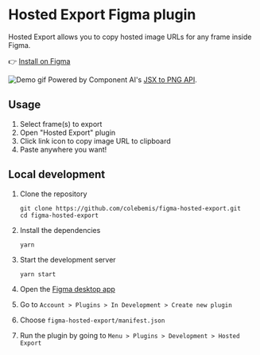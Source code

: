# Hosted Export Figma plugin

Hosted Export allows you to copy hosted image URLs for any frame inside Figma.

👉 [Install on Figma](https://www.figma.com/community/plugin/886688414738743606/Hosted-Export)

![Demo gif](https://user-images.githubusercontent.com/4608155/93166049-83061380-f6d2-11ea-979a-11c6eac8b6e9.gif)
Powered by Component AI's [JSX to PNG API]().

## Usage

1. Select frame(s) to export
1. Open "Hosted Export" plugin
1. Click link icon to copy image URL to clipboard
1. Paste anywhere you want!


## Local development

1. Clone the repository

   ```shell
   git clone https://github.com/colebemis/figma-hosted-export.git
   cd figma-hosted-export
   ```

1. Install the dependencies

   ```shell
   yarn
   ```

1. Start the development server

   ```
   yarn start
   ```

1. Open the [Figma desktop app](https://www.figma.com/downloads/)

1. Go to `Account > Plugins > In Development > Create new plugin`

1. Choose `figma-hosted-export/manifest.json`

1. Run the plugin by going to `Menu > Plugins > Development > Hosted Export`
